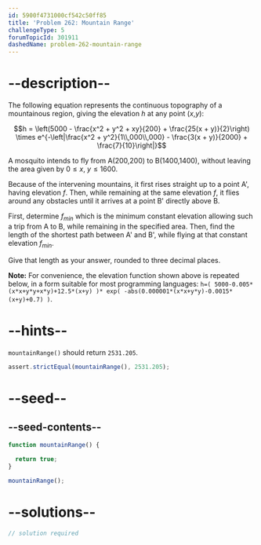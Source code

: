 ```yaml
---
id: 5900f4731000cf542c50ff85
title: 'Problem 262: Mountain Range'
challengeType: 5
forumTopicId: 301911
dashedName: problem-262-mountain-range
---
```


# --description--

The following equation represents the continuous topography of a mountainous region, giving the elevation $h$ at any point ($x$,$y$):

$$h = \left(5000 - \frac{x^2 + y^2 + xy}{200} + \frac{25(x + y)}{2}\right) \times e^{-\left|\frac{x^2 + y^2}{1\\,000\\,000} - \frac{3(x + y)}{2000} + \frac{7}{10}\right|}$$

A mosquito intends to fly from A(200,200) to B(1400,1400), without leaving the area given by $0 ≤ x$, $y ≤ 1600$.

Because of the intervening mountains, it first rises straight up to a point A', having elevation $f$. Then, while remaining at the same elevation $f$, it flies around any obstacles until it arrives at a point B' directly above B.

First, determine $f_{min}$ which is the minimum constant elevation allowing such a trip from A to B, while remaining in the specified area. Then, find the length of the shortest path between A' and B', while flying at that constant elevation $f_{min}$.

Give that length as your answer, rounded to three decimal places.

**Note:** For convenience, the elevation function shown above is repeated below, in a form suitable for most programming languages: `h=( 5000-0.005*(x*x+y*y+x*y)+12.5*(x+y) )* exp( -abs(0.000001*(x*x+y*y)-0.0015*(x+y)+0.7) )`.

# --hints--

`mountainRange()` should return `2531.205`.

```js
assert.strictEqual(mountainRange(), 2531.205);
```

# --seed--

## --seed-contents--

```js
function mountainRange() {

  return true;
}

mountainRange();
```

# --solutions--

```js
// solution required
```
